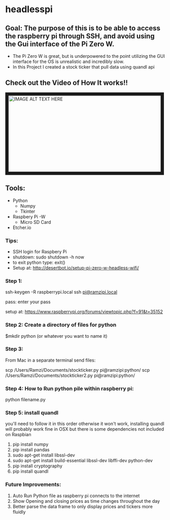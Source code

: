 # headlesspi

## Goal: The purpose of this is to be able to access the raspberry pi through SSH, and avoid using the Gui interface of the Pi Zero W. 

* The Pi Zero W is great, but is underpowered to the point utilizing the GUI interface for the OS is unrealistic and incredibly slow. 
* In this Project I created a stock ticker that pull data using quandl api


## Check out the Video of How It works!!
<a href="http://www.youtube.com/watch?feature=player_embedded&v=bJVFLXuJrB4
" target="_blank"><img src="http://img.youtube.com/vi/bJVFLXuJrB4/0.jpg" 
alt="IMAGE ALT TEXT HERE" width="480" height="240" border="10" /></a>

## Tools:
  * Python
    * Numpy
    * Tkinter 
  * Raspbery Pi -W
    * Micro SD Card
  * Etcher.io



### Tips:
* SSH login for Raspbery Pi
* shutdown: sudo shutdown -h now
* to exit python type: exit()
* Setup at: http://desertbot.io/setup-pi-zero-w-headless-wifi/


### Step 1: 

ssh-keygen -R raspberrypi.local
ssh pi@ramzipi.local

pass: enter your pass


setup at: https://www.raspberrypi.org/forums/viewtopic.php?f=91&t=35152


### Step 2: Create a directory of files for python

$mkdir python (or whatever you want to name it)



### Step 3: 
From Mac in a separate terminal send files: 

scp /Users/Ramzi/Documents/stockticker.py pi@ramzipi:python/
scp /Users/Ramzi/Documents/stockticker2.py pi@ramzipi:python/


### Step 4: How to Run python pile within raspberry pi:

python filename.py 


### Step 5: install quandl 


you'll need to follow it in this order otherwise it won't work, installing quandl will probably work fine in OSX but there is some dependencies not included on Raspbian 

1. pip install numpy
2. pip install pandas
3. sudo apt-get install libssl-dev
4. sudo apt-get install build-essential libssl-dev libffi-dev python-dev
5. pip install cryptography
6. pip install quandl


### Future Improvements:
1.  Auto Run Python file as raspberry pi connects to the internet
2. Show Opening and closing prices as time changes throughout the day
3. Better parse the data frame to only display prices and tickers more fluidly



